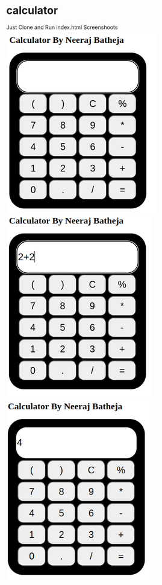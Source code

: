 # calculator
Just Clone and Run index.html
Screenshoots
![Screenshot](https://github.com/NeerajBatheja/calculator/blob/main/screenshots/calculator%201.png)
![Screenshot](https://github.com/NeerajBatheja/calculator/blob/main/screenshots/cal%202.png)
![Screenshot](https://github.com/NeerajBatheja/calculator/blob/main/screenshots/cal%203.png)
